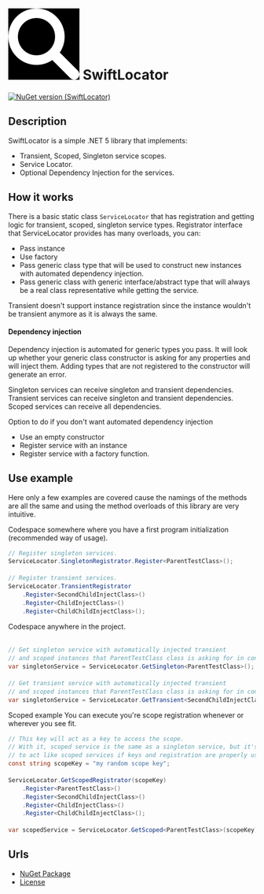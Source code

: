 # ![Logo](Logo.png) SwiftLocator
[![NuGet version (SwiftLocator)](https://img.shields.io/nuget/v/SwiftLocator.svg?style=flat-square)](https://www.nuget.org/packages/SwiftLocator/)

Description
---

SwiftLocator is a simple .NET 5 library that implements:
* Transient, Scoped, Singleton service scopes. 
* Service Locator.
* Optional Dependency Injection for the services.

How it works
---
There is a basic static class ```ServiceLocator``` that has registration and getting logic for transient, scoped, singleton service types.
Registrator interface that ServiceLocator provides has many overloads, you can:
* Pass instance
* Use factory
* Pass generic class type that will be used to construct new instances with automated dependency injection.
* Pass generic class with generic interface/abstract type that will always be a real class representative while getting the service.

Transient doesn't support instance registration since the instance wouldn't be transient anymore as it is always the same.

#### Dependency injection 
Dependency injection is automated for generic types you pass. It will look up whether your generic class constructor is asking for any properties and will inject them. 
Adding types that are not registered to the constructor will generate an error.

Singleton services can receive singleton and transient dependencies.
Transient services can receive singleton and transient dependencies.
Scoped services can receive all dependencies.

Option to do if you don't want automated dependency injection 
* Use an empty constructor
* Register service with an instance
* Register service with a factory function.

Use example
---
Here only a few examples are covered cause the namings of the methods are all the same and using the method overloads of this library are very intuitive.

Codespace somewhere where you have a first program initialization (recommended way of usage).
```csharp
// Register singleton services.
ServiceLocator.SingletonRegistrator.Register<ParentTestClass>();

// Register transient services.
ServiceLocator.TransientRegistrator
    .Register<SecondChildInjectClass>()
    .Register<ChildInjectClass>()
    .Register<ChildChildInjectClass>();
```
Codespace anywhere in the project.
```csharp

// Get singleton service with automatically injected transient 
// and scoped instances that ParentTestClass class is asking for in contstructor.
var singletonService = ServiceLocator.GetSingleton<ParentTestClass>();

// Get transient service with automatically injected transient 
// and scoped instances that ParentTestClass class is asking for in contstructor.
var singletonService = ServiceLocator.GetTransient<SecondChildInjectClass>();
```
Scoped example
You can execute you're scope registration whenever or wherever you see fit.
```csharp
// This key will act as a key to access the scope.
// With it, scoped service is the same as a singleton service, but it's tied to a key which allows singleton services 
// to act like scoped services if keys and registration are properly used.
const string scopeKey = "my random scope key";

ServiceLocator.GetScopedRegistrator(scopeKey)
    .Register<ParentTestClass>()
    .Register<SecondChildInjectClass>()
    .Register<ChildInjectClass>()
    .Register<ChildChildInjectClass>();

var scopedService = ServiceLocator.GetScoped<ParentTestClass>(scopeKey);
```

Urls
---
- [NuGet Package](https://www.nuget.org/packages/SwiftLocator)
- [License](SwiftLocator/SwiftLocator/LICENSE.md)
